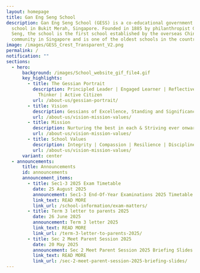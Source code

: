 ```yaml
---
layout: homepage
title: Gan Eng Seng School
description: Gan Eng Seng School (GESS) is a co-educational government secondary
  school in Bukit Merah, Singapore. Founded in 1885 by philanthropist Gan Eng
  Seng, the school is the first school established by the overseas Chinese
  community in Singapore and is one of the oldest schools in the country.
image: /images/GESS_Crest_Transparent_V2.png
permalink: /
notification: ""
sections:
  - hero:
      background: /images/School_website_gif_file4.gif
      key_highlights:
        - title: The Gessian Portrait
          description: Principled Leader | Engaged Learner | Reflective & Innovative
            Thinker | Active Citizen
          url: /about-us/gessian-portrait/
        - title: Vision
          description: Gessians of Excellence, Standing and Significance
          url: /about-us/vision-mission-values/
        - title: Mission
          description: Nurturing the best in each & Striving ever onward
          url: /about-us/vision-mission-values/
        - title: School Values
          description: Integrity | Compassion | Resilience | Discipline | Respect
          url: /about-us/vision-mission-values/
      variant: center
  - announcements:
      title: Announcements
      id: announcements
      announcement_items:
        - title: Sec1-3 2025 Exam Timetable
          date: 25 August 2025
          announcement: Sec1-3 End-Of-Year Examinations 2025 Timetable
          link_text: READ MORE
          link_url: /school-information/exam-matters/
        - title: Term 3 letter to parents 2025
          date: 26 June 2025
          announcement: Term 3 letter 2025
          link_text: READ MORE
          link_url: /term-3-letter-to-parents-2025/
        - title: Sec 2 Meet Parent Session 2025
          date: 20 May 2025
          announcement: Sec 2 Meet Parent Session 2025 Briefing Slides
          link_text: READ MORE
          link_url: /sec-2-meet-parent-session-2025-briefing-slides/
---
```

